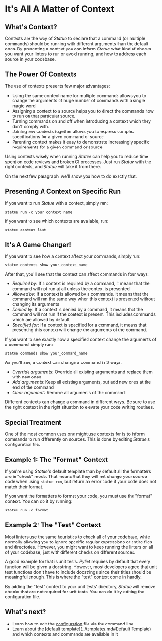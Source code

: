 # It's All A Matter of Context

## What's Context?

Contexts are the way of *Statue* to declare that a command (or multiple commands) should be running with different
arguments than the default ones. By presenting a context you can inform *Statue* what kind of checks you want your
linters to run or avoid running, and how to address each source in your codebase.

## The Power Of Contexts

The use of contexts presents few major advantages:

* Using the same context name for multiple commands allows you to change the arguments of huge number
of commands with a single magic word
* Assigning a context to a source helps you to direct the commands how to
run on that particular source.
* Turning commands on and off when introducing a context which they don't comply with.
* Joining few contexts together allows you to express complex specifications for a given command or source
* Parenting context makes it easy to demonstrate increasingly specific requirements for a given command or source

Using contexts wisely when running *Statue* can help you to reduce time spent on code reviews and broken CI processes.
Just run *Statue* with the right contexts, and *Statue* will take it from there.

On the next few paragraph, we'll show you how to do exactly that.

## Presenting A Context on Specific Run

If you want to run *Statue* with a context, simply run:

    statue run -c your_context_name

if you want to see which contexts are available, run:

    statue context list

## It's A Game Changer!

If you want to see how a context affect your commands, simply run:

    statue contexts show your_context_name

After that, you'll see that the context can affect commands in four ways:

* *Required by*: If a context is required by a command, it means that the command will
not run at all unless the context is presented
* *Allowed by*: If a context is allowed by a commands, it means that the command will
run the same way when this context is presented without changing its arguments
* *Denied by*: If a context is denied by a command, it means that the command will not
run if the context is present. This includes commands which are allowed by default
* *Specified for*: If a context is specified for a command, it means that presenting this
context will change the arguments of the command.

If you want to see exactly how a specified context change the arguments of a command,
simply run:

    statue commands show your_command_name

As you'll see, a context can change a command in 3 ways:

* *Override arguments*: Override all existing arguments and replace them with new ones
* *Add arguments*: Keep all existing arguments, but add new ones at the end of the command
* *Clear arguments* Remove all arguments of the command

Different contexts can change a command in different ways. Be sure to use the right context
in the right situation to elevate your code writing routines.

## Special Treatment

One of the most common uses one might use contexts for is to inform commands to run
differently on sources. This is done by editing *Statue*'s configuration file.

## Example 1: The "Format" Context

If you're using *Statue*'s default template than by default all the formatters are in "check"
mode. That means that they will not change your source code when using `statue run`, but return
an error code if your code does not match their format.

If you want the formatters to format your code, you must use the "format" context.
You can do it by running:

    statue run -c format

## Example 2: The "Test" Context

Most linters use the same heuristics to check all of your codebase, while normally allowing you
to ignore specific regular expressions or entire files and directories.
However, you might want to keep running the linters on all of your codebase, just with different checks
on different sources.

A good example for that is unit tests. *Pylint* requires by default that every function will be given a
docstring. However, most developers agree that unit test functions don't have to include docstrings since their titles
should be meaningful enough. This is where the "test" context come in handly.

By adding the "test" context to your unit tests' directory, *Statue* will remove checks that
are not required for unit tests. You can do it by editing the configuration file.

## What's next?
- Learn how to edit the [configuration](configuration.md) file via the command line
- Learn about the [default template](../templates.md#Default Template) and which contexts and commands are
available in it